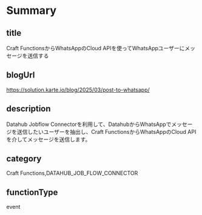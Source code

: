 # Summary

## title

Craft FunctionsからWhatsAppのCloud APIを使ってWhatsAppユーザーにメッセージを送信する

## blogUrl

https://solution.karte.io/blog/2025/03/post-to-whatsapp/

## description

Datahub Jobflow Connectorを利用して、DatahubからWhatsAppでメッセージを送信したいユーザーを抽出し、Craft FunctionsからWhatsAppのCloud APIを介してメッセージを送信します。

## category

Craft Functions,DATAHUB_JOB_FLOW_CONNECTOR

## functionType

event
